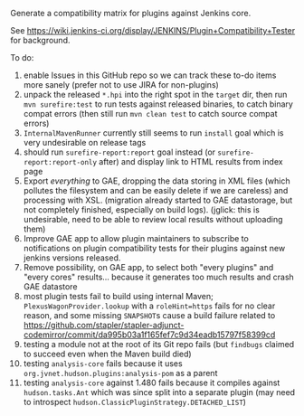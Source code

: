 Generate a compatibility matrix for plugins against Jenkins core.

See https://wiki.jenkins-ci.org/display/JENKINS/Plugin+Compatibility+Tester for background.

To do:

1. enable Issues in this GitHub repo so we can track these to-do items more sanely (prefer not to use JIRA for non-plugins)
1. unpack the released `*.hpi` into the right spot in the `target` dir, then run `mvn surefire:test` to run tests against released binaries, to catch binary compat errors (then still run `mvn clean test` to catch source compat errors)
1. `InternalMavenRunner` currently still seems to run `install` goal which is very undesirable on release tags
1. should run `surefire-report:report` goal instead (or `surefire-report:report-only` after) and display link to HTML results from index page
1. Export *everything* to GAE, dropping the data storing in XML files (which pollutes the filesystem and can be easily delete if we are careless) and processing with XSL. (migration already started to GAE datastorage, but not completely finished, especially on build logs). (jglick: this is undesirable, need to be able to review local results without uploading them)
1. Improve GAE app to allow plugin maintainers to subscribe to notifications on plugin compatibility tests for their plugins against new jenkins versions released.
1. Remove possibility, on GAE app, to select both "every plugins" and "every cores" results... because it generates too much results and crash GAE datastore
1. most plugin tests fail to build using internal Maven; `PlexusWagonProvider.lookup` with a `roleHint=https` fails for no clear reason, and some missing `SNAPSHOT`s cause a build failure related to https://github.com/stapler/stapler-adjunct-codemirror/commit/da995b03a1f165fef7c9d34eadb15797f58399cd
1. testing a module not at the root of its Git repo fails (but `findbugs` claimed to succeed even when the Maven build died)
1. testing `analysis-core` fails because it uses `org.jvnet.hudson.plugins:analysis-pom` as a parent
1. testing `analysis-core` against 1.480 fails because it compiles against `hudson.tasks.Ant` which was since split into a separate plugin (may need to introspect `hudson.ClassicPluginStrategy.DETACHED_LIST`)
